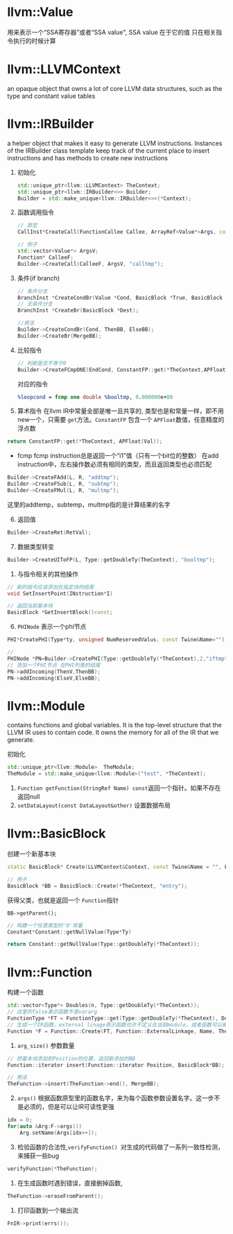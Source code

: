 # llvm::Value

用来表示一个“SSA寄存器”或者“SSA value", SSA value 在于它的值
只在相关指令执行的时候计算

# llvm::LLVMContext

an opaque object that owns a lot of core LLVM data structures, such as the type and constant value tables

# llvm::IRBuilder

a helper object that makes it easy to generate LLVM instructions. Instances of the IRBuilder class template keep track of the current place to insert instructions and has methods to create new instructions

1. 初始化

   ```c++
   std::unique_ptr<llvm::LLVMContext> TheContext;
   std::unique_ptr<llvm::IRBuilder<>> Builder;
   Builder = std::make_unique<llvm::IRBuilder<>>(*Context);
   ```
2. 函数调用指令

   ```c++
   // 原型
   CallInst*CreateCall(FunctionCallee Callee, ArrayRef<Value*>Args, const Twine&Name="");

   // 例子
   std::vector<Value*> ArgsV;
   Function* CalleeF;
   Builder->CreateCall(CalleeF, ArgsV, "calltmp");
   ```
3. 条件(if branch)

   ```c++
   // 条件分支
   BranchInst *CreateCondBr(Value *Cond, BasicBlock *True, BasicBlock *False, MDNode *BranchWeights = nullptr, MDNode *Unpredictable = nullptr);
   // 无条件分支
   BranchInst *CreateBr(BasicBlock *Dest);

   //用法
   Builder->CreateCondBr(Cond, ThenBB, ElseBB);
   Builder->CreateBr(MergeBB);
   ```
4. 比较指令

   ```c++
   // 判断是否不等于0
   Builder->CreateFCmpONE(EndCond, ConstantFP::get(*TheContext,APFloat(0.0)),"loopcond");
   ```

   对应的指令

   ```llvm
   %loopcond = fcmp one double %booltmp, 0.000000e+00
   ```
5. 算术指令
   在llvm IR中常量全部是唯一且共享的, 类型也是和常量一样，即不用new一个，只需要 `get`方法。`ConstantFP` 包含一个 `APFloat`数值，任意精度的浮点数

```c++
return ConstantFP::get(*TheContext, APFloat(Val));
```

- fcmp fcmp instruction总是返回一个“i1”值（只有一个bit位的整数）
  在add instruction中，左右操作数必须有相同的类型，而且返回类型也必须匹配

```c++
Builder->CreateFAdd(L, R, "addtmp");
Builder->CreateFSub(L, R, "subtmp");
Builder->CreateFMul(L, R, "multmp");
```

这里的addtemp，subtemp，multmp指的是计算结果的名字

6. 返回值

```c++
Builder->CreateRet(RetVal);
```

7. 数据类型转变

```c++
Builder->CreateUIToFP(L, Type::getDoubleTy(TheContext), "booltmp");
```

1. 与指令相关的其他操作

```c++
// 新的指令应该添加在指定块的结尾
void SetInsertPoint(INstruction*I)
```

```c++
// 返回当前基本块
BasicBlock *GetInsertBlock()const;
```

6. `PHINode` 表示一个phi节点

```c++
PHI*CreatePHI(Type*ty, unsigned NumReservedValus, const Twine&Name="");

//
PHINode *PN=Builder->CreatePHI(Type::getDoubleTy(*TheContext),2,"iftmp");
// 添加一个PHI节点 在PHI列表的结尾
PN->addIncoming(ThenV,ThenBB);
PN->addIncoming(ElseV,ElseBB);
```

# llvm::Module

contains functions and global variables. It is the top-level structure that the LLVM IR uses to contain code. It owns the memory for all of the IR that we generate.

初始化

```c++
std::unique_ptr<llvm::Module>  TheModule;
TheModule = std::make_unique<llvm::Module>("test", *TheContext);
```

1. `Function getFunction(StringRef Name) const`返回一个指针。如果不存在返回null
2. `setDataLayout(const DataLayout&other)`
   设置数据布局

# llvm::BasicBlock

创建一个新基本块

```c++
static BasicBlock* Create(LLVMContext&Context, const Twine&Name = "", Function*Parent = nullptr, BasicBlock*InsertBefore=nullptr)

// 例子
BasicBlock *BB = BasicBlock::Create(*TheContext, "entry");
```

获得父类，也就是返回一个 `Function`指针

```
BB->getParent();
```

```c++
// 构建一个任意类型的'0'常量
Constant*Constant::getNullValue(Type*Ty)

return Constant::getNullValue(Type::getDoubleTy(*TheContext));
```

# llvm::Function

构建一个函数

```c++
std::vector<Type*> Doubles(n, Type::getDoubleTy(*TheContext));
// 这里的false表示函数不是vararg
FunctionType *FT = FunctionType::get(Type::getDoubleTy(*TheContext), Doubles, false);
// 生成一个IR函数，external linage表示函数也许不定义在当前module，或者函数可以被其他module调用。
Function *F = Function::Create(FT, Function::ExternalLinkage, Name, TheModule.get());
```

1. `arg_size()` 参数数量

```c++
// 把基本块添加到Position的位置，返回新添加的BB
Function::iterator insert(Function::iterator Position, BasicBlock*BB);

// 用法
TheFunction->insert(TheFunction->end(), MergeBB);
```

2. `args()` 根据函数原型里的函数名字，来为每个函数参数设置名字。这一步不是必须的，但是可以让IR可读性更强

```c++
idx = 0;
for(auto &Arg:F->args())
    Arg.setName(Args[idx++]);
```

3. 检验函数的合法性,`verifyFunction() `对生成的代码做了一系列一致性检测，来捕获一些bug

```c++
verifyFunction(*TheFunction);
```

1. 在生成函数时遇到错误，直接删掉函数,

```c++
TheFunction->eraseFromParent();
```

1. 打印函数到一个输出流

```c++
FnIR->print(errs());
```
